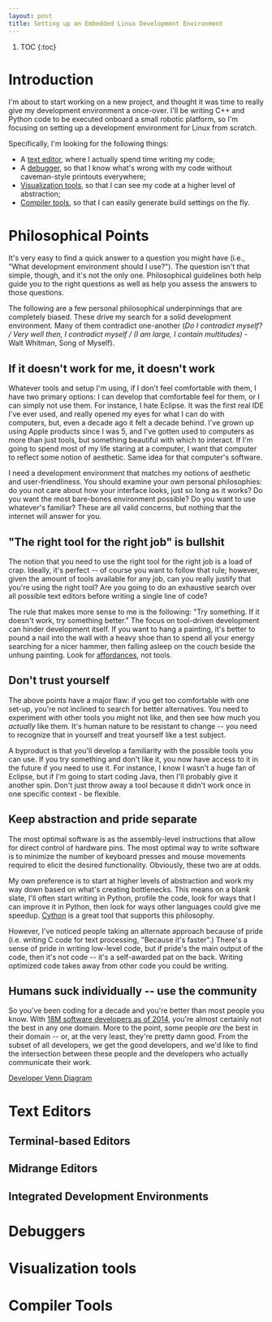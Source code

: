 ```yaml
---
layout: post
title: Setting up an Embedded Linux Development Environment
---
```


1. TOC
{:toc}

# Introduction

I'm about to start working on a new project, and thought it was time to really give my development environment a once-over. I'll be writing C++ and Python code to be executed onboard a small robotic platform, so I'm focusing on setting up a development environment for Linux from scratch.

Specifically, I'm looking for the following things:

* A [text editor](#editor), where I actually spend time writing my code;
* A [debugger](#debugger), so that I know what's wrong with my code without caveman-style printouts everywhere;
* [Visualization tools](#visualization), so that I can see my code at a higher level of abstraction;
* [Compiler tools](#compiler), so that I can easily generate build settings on the fly.

# Philosophical Points

It's very easy to find a quick answer to a question you might have (i.e., "What development environment should I use?"). The question isn't that simple, though, and it's not the only one. Philosophical guidelines both help guide you to the right questions as well as help you assess the answers to those questions.

The following are a few personal philosophical underpinnings that are completely biased. These drive my search for a solid development environment. Many of them contradict one-another (*Do I contradict myself? / Very well then, I contradict myself / (I am large, I contain multitudes)* - Walt Whitman, Song of Myself).

## If it doesn't work for me, it doesn't work
Whatever tools and setup I'm using, if I don't feel comfortable with them, I have two primary options: I can develop that comfortable feel for them, or I can simply not use them. For instance, I hate Eclipse. It was the first real IDE I've ever used, and really opened my eyes for what I can do with computers, but, even a decade ago it felt a decade behind. I've grown up using Apple products since I was 5, and I've gotten used to computers as more than just tools, but something beautiful with which to interact. If I'm going to spend most of my life staring at a computer, I want that computer to reflect some notion of aesthetic. Same idea for that computer's software.

I need a development environment that matches my notions of aesthetic and user-friendliness. You should examine your own personal philosophies: do you not care about how your interface looks, just so long as it works? Do you want the most bare-bones environment possible? Do you want to use whatever's familiar? These are all valid concerns, but nothing that the internet will answer for you.

## "The right tool for the right job" is bullshit
The notion that you need to use the right tool for the right job is a load of crap. Ideally, it's perfect -- of course you want to follow that rule; however, given the amount of tools available for any job, can you really justify that you're using the right tool? Are you going to do an exhaustive search over all possible text editors before writing a single line of code?

The rule that makes more sense to me is the following: "Try something. If it doesn't work, try something better." The focus on tool-driven development can hinder development itself. If you want to hang a painting, it's better to pound a nail into the wall with a heavy shoe than to spend all your energy searching for a nicer hammer, then falling asleep on the couch beside the unhung painting. Look for [affordances](https://en.wikipedia.org/wiki/Affordance), not tools.

## Don't trust yourself
The above points have a major flaw: if you get too comfortable with one set-up, you're not inclined to search for better alternatives. You need to experiment with other tools you might not like, and then see how much you *actually* like them. It's human nature to be resistant to change -- you need to recognize that in yourself and treat yourself like a test subject.

A byproduct is that you'll develop a familiarity with the possible tools you can use. If you try something and don't like it, you now have access to it in the future if you need to use it. For instance, I know I wasn't a huge fan of Eclipse, but if I'm going to start coding Java, then I'll probably give it another spin. Don't just throw away a tool because it didn't work once in one specific context - be flexible.

## Keep abstraction and pride separate
The most optimal software is as the assembly-level instructions that allow for direct control of hardware pins. The most optimal way to write software is to minimize the number of keyboard presses and mouse movements required to elicit the desired functionality. Obviously, these two are at odds.

My own preference is to start at higher levels of abstraction and work my way down based on what's creating bottlenecks. This means on a blank slate, I'll often start writing in Python, profile the code, look for ways that I can improve it in Python, then look for ways other languages could give me speedup. [Cython](http://cython.org/) is a great tool that supports this philosophy.

However, I've noticed people taking an alternate approach because of pride (i.e. writing C code for text processing, "Because it's faster".) There's a sense of pride in writing low-level code, but if pride's the main output of the code, then it's not code -- it's a self-awarded pat on the back. Writing optimized code takes away from other code you could be writing.

## Humans suck individually -- use the community
So you've been coding for a decade and you're better than most people you know. With [18M software developers as of 2014](https://www.infoq.com/news/2014/01/IDC-software-developers), you're almost certainly not the best in any one domain. More to the point, some people *are* the best in their domain -- or, at the very least, they're pretty damn good. From the subset of all developers, we get the good developers, and we'd like to find the intersection between these people and the developers who actually communicate their work.

[Developer Venn Diagram](https://raw.githubusercontent.com/nckswt/nckswt.github.io/master/img/2016-08-16-embedded-linux-development-environment/developer_venn.png "Definitely not to scale")

# Text Editors

## Terminal-based Editors

## Midrange Editors

## Integrated Development Environments


# Debuggers

# Visualization tools

# Compiler Tools
